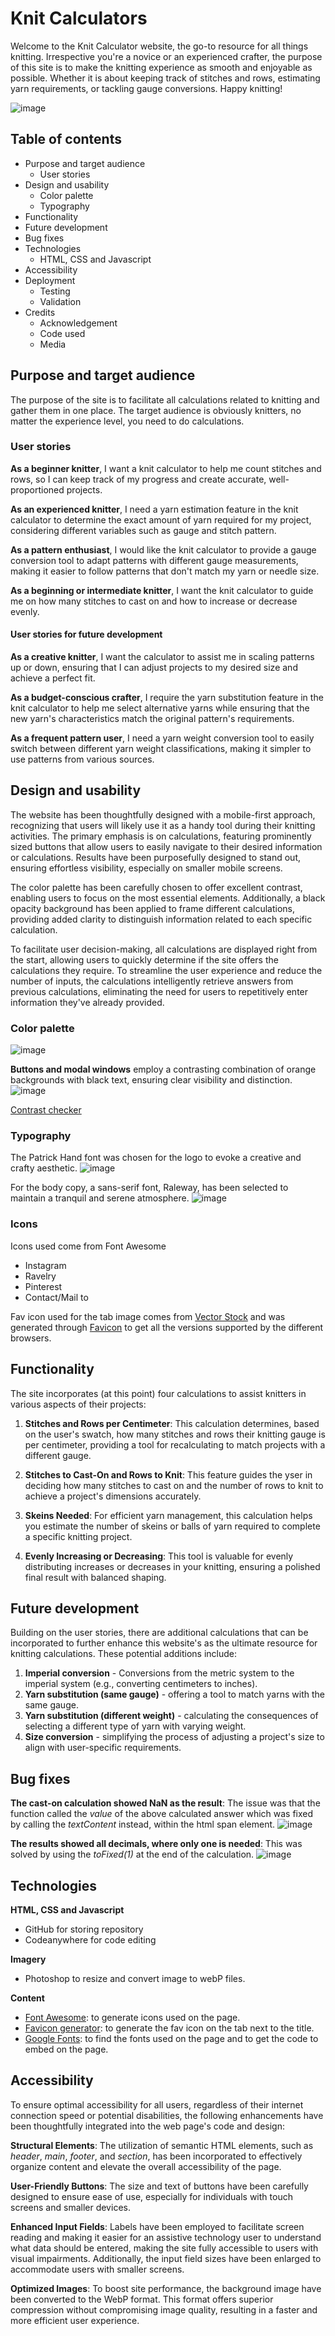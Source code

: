 # Knit Calculators
Welcome to the Knit Calculator website, the go-to resource for all things knitting. Irrespective you're a novice or an experienced crafter, the purpose of this site is to make the knitting experience as smooth and enjoyable as possible. Whether it is about keeping track of stitches and rows, estimating yarn requirements, or tackling gauge conversions. Happy knitting!

![image](https://github.com/CharlottaG/knit-calculators/assets/138576943/ef42373e-3c8a-409e-90b2-5dbea313cf71)

## Table of contents

-   Purpose and target audience
    -  User stories
-   Design and usability
    -  Color palette
    -  Typography
-   Functionality
-   Future development
-   Bug fixes
-   Technologies
    -   HTML, CSS and Javascript
-   Accessibility
-   Deployment
    -   Testing
    -   Validation
-   Credits
    -   Acknowledgement
    -   Code used
    -   Media
 
## Purpose and target audience
The purpose of the site is to facilitate all calculations related to knitting and gather them in one place.
The target audience is obviously knitters, no matter the experience level, you need to do calculations.

### User stories
**As a beginner knitter**, I want a knit calculator to help me count stitches and rows, so I can keep track of my progress and create accurate, well-proportioned projects.
    
**As an experienced knitter**, I need a yarn estimation feature in the knit calculator to determine the exact amount of yarn required for my project, considering different variables such as gauge and stitch pattern.
    
**As a pattern enthusiast**, I would like the knit calculator to provide a gauge conversion tool to adapt patterns with different gauge measurements, making it easier to follow patterns that don't match my yarn or needle size.

 **As a beginning or intermediate knitter**, I want the knit calculator to guide me on how many stitches to cast on and how to increase or decrease evenly.
 
#### User stories for future development
  **As a creative knitter**, I want the calculator to assist me in scaling patterns up or down, ensuring that I can adjust projects to my desired size and achieve a perfect fit.
    
  **As a budget-conscious crafter**, I require the yarn substitution feature in the knit calculator to help me select alternative yarns while ensuring that the new yarn's characteristics match the original pattern's requirements.
    
  **As a frequent pattern user**, I need a yarn weight conversion tool to easily switch between different yarn weight classifications, making it simpler to use patterns from various sources.


  ## Design and usability
The website has been thoughtfully designed with a mobile-first approach, recognizing that users will likely use it as a handy tool during their knitting activities. The primary emphasis is on calculations, featuring prominently sized buttons that allow users to easily navigate to their desired information or calculations. Results have been purposefully designed to stand out, ensuring effortless visibility, especially on smaller mobile screens.

The color palette has been carefully chosen to offer excellent contrast, enabling users to focus on the most essential elements. Additionally, a black opacity background has been applied to frame different calculations, providing added clarity to distinguish information related to each specific calculation.

To facilitate user decision-making, all calculations are displayed right from the start, allowing users to quickly determine if the site offers the calculations they require. To streamline the user experience and reduce the number of inputs, the calculations intelligently retrieve answers from previous calculations, eliminating the need for users to repetitively enter information they've already provided.

### Color palette

![image](https://github.com/CharlottaG/knit-calculators/assets/138576943/9a3406d9-699b-464b-9c0d-7713df1859dc)


**Buttons and modal windows**  employ a contrasting combination of orange backgrounds with black text, ensuring clear visibility and distinction.
![image](https://github.com/CharlottaG/knit-calculators/assets/138576943/a254c9ab-b84d-4a53-a135-2cd86d85acb7)

[Contrast checker](https://webaim.org/resources/contrastchecker/?fcolor=000000&bcolor=FFA500)

### Typography
The Patrick Hand font was chosen for the logo to evoke a creative and crafty aesthetic.
![image](https://github.com/CharlottaG/knit-calculators/assets/138576943/c99ef29a-fd8d-429c-90ae-e1c522d48314)

For the body copy, a sans-serif font, Raleway, has been selected to maintain a tranquil and serene atmosphere.
![image](https://github.com/CharlottaG/knit-calculators/assets/138576943/d63b796a-1908-463e-ac45-10d1be98c64a)

### Icons

Icons used come from Font Awesome

- Instagram
- Ravelry
- Pinterest
- Contact/Mail to

Fav icon used for the tab image comes from [Vector Stock](https://www.vectorstock.com/royalty-free-vector/yarn-ball-icon-vector-17150800) and was generated through [Favicon](https://favicon.io/) to get all the versions supported by the different browsers.

## Functionality

The site incorporates (at this point) four calculations to assist knitters in various aspects of their projects:

1.  **Stitches and Rows per Centimeter**: This calculation determines, based on the user's swatch, how many stitches and rows their knitting gauge is per centimeter, providing a tool for recalculating to match projects with a different gauge.
    
2.  **Stitches to Cast-On and Rows to Knit**: This feature guides the yser in deciding how many stitches to cast on and the number of rows to knit to achieve a project's dimensions accurately.
    
3.  **Skeins Needed**: For efficient yarn management, this calculation helps you estimate the number of skeins or balls of yarn required to complete a specific knitting project.
    
4.  **Evenly Increasing or Decreasing**: This tool is valuable for evenly distributing increases or decreases in your knitting, ensuring a polished final result with balanced shaping.

## Future development
Building on the user stories, there are additional calculations that can be incorporated to further enhance this website's as the ultimate resource for knitting calculations. These potential additions include:

1.  **Imperial conversion** - Conversions from the metric system to the imperial system (e.g., converting centimeters to inches).
2.  **Yarn substitution (same gauge)** - offering a tool to match yarns with the same gauge.
3.  **Yarn substitution (different weight)** - calculating the consequences of selecting a different type of yarn with varying weight.
4.  **Size conversion** - simplifying the process of adjusting a project's size to align with user-specific requirements.

## Bug fixes
**The cast-on calculation showed NaN as the result**: The issue was that the function called the *value* of the above calculated answer which was fixed by calling the *textContent* instead, within the html span element.
![image](https://github.com/CharlottaG/knit-calculators/assets/138576943/d82cfb74-0276-4013-b1eb-482bccbd022d)

**The results showed all decimals, where only one is needed**: This was solved by using the *toFixed(1)* at the end of the calculation.
![image](https://github.com/CharlottaG/knit-calculators/assets/138576943/c5556111-a7ed-4376-a3be-b9e0de752821)


## Technologies

**HTML, CSS and Javascript**

- GitHub for storing repository
- Codeanywhere for code editing

**Imagery**

- Photoshop to resize and convert image to webP files.

**Content**

- [Font Awesome](https://fontawesome.com/start): to generate icons used on the page.
- [Favicon generator](https://favicon.io/): to generate the fav icon on the tab next to the title.
- [Google Fonts](https://fonts.google.com/): to find the fonts used on the page and to get the code to embed on the page.


## Accessibility

To ensure optimal accessibility for all users, regardless of their internet connection speed or potential disabilities, the following enhancements have been thoughtfully integrated into the web page's code and design:

**Structural Elements**: The utilization of semantic HTML elements, such as *header*, *main*, *footer*, and *section*, has been incorporated to effectively organize content and elevate the overall accessibility of the page.

**User-Friendly Buttons**: The size and text of buttons have been carefully designed to ensure ease of use, especially for individuals with touch screens and smaller devices.

**Enhanced Input Fields**: Labels have been employed to facilitate screen reading and making it easier for an assistive technology user to understand what data should be entered, making the site fully accessible to users with visual impairments. Additionally, the input field sizes have been enlarged to accommodate users with smaller screens.

**Optimized Images**: To boost site performance, the background image have been converted to the WebP format. This format offers superior compression without compromising image quality, resulting in a faster and more efficient user experience.




